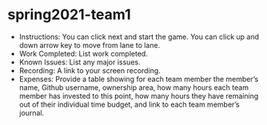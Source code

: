 # spring2021-team1
 
 
- Instructions: You can click next and start the game. You can click up and down arrow key to move from lane to lane.
- Work Completed: List work completed.
- Known Issues: List any major issues.
- Recording: A link to your screen recording.
- Expenses: Provide a table showing for each team member the member’s name, Github username, ownership area, how many hours each team member has invested to this point, how many hours they have remaining out of their individual time budget, and link to each team member’s journal.

